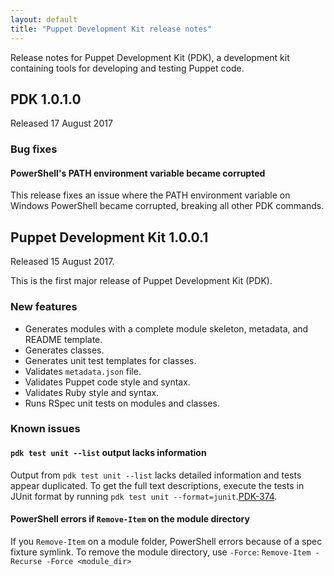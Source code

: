 ```yaml
---
layout: default
title: "Puppet Development Kit release notes"
---
```


Release notes for Puppet Development Kit (PDK), a development kit containing tools for developing and testing Puppet code.

## PDK 1.0.1.0

Released 17 August 2017

### Bug fixes

#### PowerShell's PATH environment variable became corrupted

This release fixes an issue where the PATH environment variable on Windows PowerShell became corrupted, breaking all other PDK commands.

## Puppet Development Kit 1.0.0.1

Released 15 August 2017.

This is the first major release of Puppet Development Kit (PDK).

### New features

* Generates modules with a complete module skeleton, metadata, and README template.
* Generates classes.
* Generates unit test templates for classes.
* Validates `metadata.json` file.
* Validates Puppet code style and syntax.
* Validates Ruby style and syntax.
* Runs RSpec unit tests on modules and classes.

### Known issues

#### `pdk test unit --list` output lacks information

Output from `pdk test unit --list` lacks detailed information and tests appear duplicated. To get the full text descriptions, execute the tests in JUnit format by running `pdk test unit --format=junit`.[PDK-374](https://tickets.puppetlabs.com/browse/PDK-374).

#### PowerShell errors if `Remove-Item` on the module directory

If you `Remove-Item` on a module folder, PowerShell errors because of a spec fixture symlink. To remove the module directory, use `-Force`: `Remove-Item -Recurse -Force <module_dir>` <!--SDK-316-->

